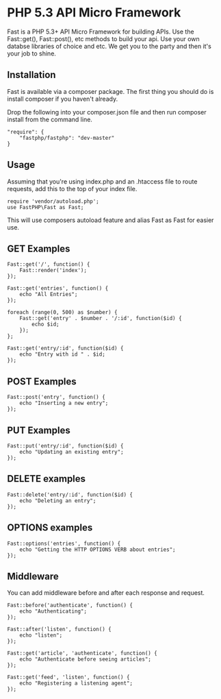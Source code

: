# PHP 5.3 API Micro Framework

Fast is a PHP 5.3+ API Micro Framework for building APIs. Use the Fast::get(), Fast::post(), etc methods to build your api. Use your own databse libraries of choice and etc. We get you to the party and then it's your job to shine.

## Installation

Fast is available via a composer package. The first thing you should do is install composer if you haven't already.

Drop the following into your composer.json file and then run composer install from the command line.

	"require": {
		"fastphp/fastphp": "dev-master"
	}

## Usage

Assuming that you're using index.php and an .htaccess file to route requests, add this to the top of your index file.

	require 'vendor/autoload.php';
	use FastPHP\Fast as Fast;

This will use composers autoload feature and alias Fast as Fast for easier use.

## GET Examples

	Fast::get('/', function() {
		Fast::render('index');
	});

	Fast::get('entries', function() {
		echo "All Entries";
	});

	foreach (range(0, 500) as $number) {
		Fast::get('entry' . $number . '/:id', function($id) {
			echo $id;
		});
	};

	Fast::get('entry/:id', function($id) {
		echo "Entry with id " . $id;
	});

## POST Examples

	Fast::post('entry', function() {
		echo "Inserting a new entry";
	});

## PUT Examples

	Fast::put('entry/:id', function($id) {
		echo "Updating an existing entry";
	});

## DELETE examples

	Fast::delete('entry/:id', function($id) {
		echo "Deleting an entry";
	});

## OPTIONS examples

	Fast::options('entries', function() {
		echo "Getting the HTTP OPTIONS VERB about entries";
	});

## Middleware

You can add middleware before and after each response and request.

	Fast::before('authenticate', function() {
		echo "Authenticating";
	});

	Fast::after('listen', function() {
		echo "listen";
	});

	Fast::get('article', 'authenticate', function() {
		echo "Authenticate before seeing articles";
	});

	Fast::get('feed', 'listen', function() {
		echo "Registering a listening agent";
	});
